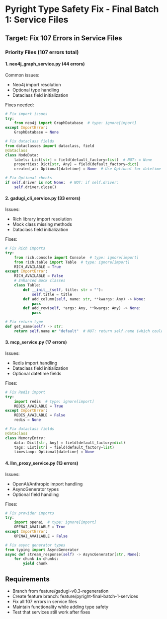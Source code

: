 # Pyright Type Safety Fix - Final Batch 1: Service Files

## Target: Fix 107 Errors in Service Files

### Priority Files (107 errors total)

#### 1. neo4j_graph_service.py (44 errors)
Common issues:
- Neo4j import resolution 
- Optional type handling
- Dataclass field initialization

Fixes needed:
```python
# Fix import issues
try:
    from neo4j import GraphDatabase  # type: ignore[import]
except ImportError:
    GraphDatabase = None

# Fix dataclass fields
from dataclasses import dataclass, field
@dataclass
class NodeData:
    labels: List[str] = field(default_factory=list)  # NOT: = None
    properties: Dict[str, Any] = field(default_factory=dict)
    created_at: Optional[datetime] = None  # Use Optional for datetime

# Fix Optional checks
if self.driver is not None:  # NOT: if self.driver:
    self.driver.close()
```

#### 2. gadugi_cli_service.py (33 errors)
Issues:
- Rich library import resolution
- Mock class missing methods
- Dataclass field initialization

Fixes:
```python
# Fix Rich imports
try:
    from rich.console import Console  # type: ignore[import]
    from rich.table import Table  # type: ignore[import]
    RICH_AVAILABLE = True
except ImportError:
    RICH_AVAILABLE = False
    # Enhanced mock classes
    class Table:
        def __init__(self, title: str = ""):
            self.title = title
        def add_column(self, name: str, **kwargs: Any) -> None:
            pass
        def add_row(self, *args: Any, **kwargs: Any) -> None:
            pass

# Fix return type
def get_name(self) -> str:
    return self.name or "default"  # NOT: return self.name (which could be None)
```

#### 3. mcp_service.py (17 errors)
Issues:
- Redis import handling
- Dataclass field initialization
- Optional datetime fields

Fixes:
```python
# Fix Redis import
try:
    import redis  # type: ignore[import]
    REDIS_AVAILABLE = True
except ImportError:
    REDIS_AVAILABLE = False
    redis = None

# Fix dataclass fields
@dataclass
class MemoryEntry:
    data: Dict[str, Any] = field(default_factory=dict)
    tags: List[str] = field(default_factory=list)
    timestamp: Optional[datetime] = None
```

#### 4. llm_proxy_service.py (13 errors)
Issues:
- OpenAI/Anthropic import handling
- AsyncGenerator types
- Optional field handling

Fixes:
```python
# Fix provider imports
try:
    import openai  # type: ignore[import]
    OPENAI_AVAILABLE = True
except ImportError:
    OPENAI_AVAILABLE = False

# Fix async generator types
from typing import AsyncGenerator
async def stream_response(self) -> AsyncGenerator[str, None]:
    for chunk in chunks:
        yield chunk
```

## Requirements
- Branch from feature/gadugi-v0.3-regeneration
- Create feature branch: feature/pyright-final-batch-1-services
- Fix all 107 errors in service files
- Maintain functionality while adding type safety
- Test that services still work after fixes